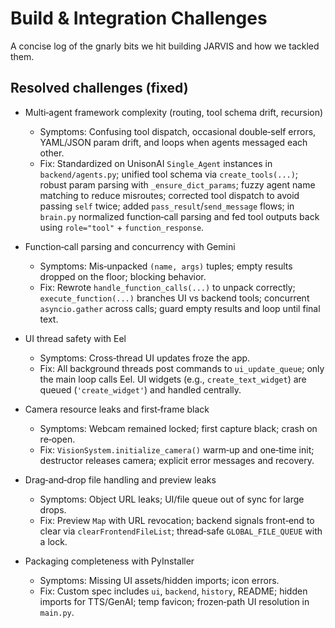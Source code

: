# Build & Integration Challenges

A concise log of the gnarly bits we hit building JARVIS and how we tackled them.

## Resolved challenges (fixed)

- Multi‑agent framework complexity (routing, tool schema drift, recursion)
	- Symptoms: Confusing tool dispatch, occasional double‑self errors, YAML/JSON param drift, and loops when agents messaged each other.
	- Fix: Standardized on UnisonAI `Single_Agent` instances in `backend/agents.py`; unified tool schema via `create_tools(...)`; robust param parsing with `_ensure_dict_params`; fuzzy agent name matching to reduce misroutes; corrected tool dispatch to avoid passing `self` twice; added `pass_result`/`send_message` flows; in `brain.py` normalized function‑call parsing and fed tool outputs back using `role="tool"` + `function_response`.

- Function‑call parsing and concurrency with Gemini
	- Symptoms: Mis‑unpacked `(name, args)` tuples; empty results dropped on the floor; blocking behavior.
	- Fix: Rewrote `handle_function_calls(...)` to unpack correctly; `execute_function(...)` branches UI vs backend tools; concurrent `asyncio.gather` across calls; guard empty results and loop until final text.

- UI thread safety with Eel
	- Symptoms: Cross‑thread UI updates froze the app.
	- Fix: All background threads post commands to `ui_update_queue`; only the main loop calls Eel. UI widgets (e.g., `create_text_widget`) are queued (`'create_widget'`) and handled centrally.

- Camera resource leaks and first‑frame black
	- Symptoms: Webcam remained locked; first capture black; crash on re‑open.
	- Fix: `VisionSystem.initialize_camera()` warm‑up and one‑time init; destructor releases camera; explicit error messages and recovery.

- Drag‑and‑drop file handling and preview leaks
	- Symptoms: Object URL leaks; UI/file queue out of sync for large drops.
	- Fix: Preview `Map` with URL revocation; backend signals front‑end to clear via `clearFrontendFileList`; thread‑safe `GLOBAL_FILE_QUEUE` with a lock.

- Packaging completeness with PyInstaller
	- Symptoms: Missing UI assets/hidden imports; icon errors.
	- Fix: Custom spec includes `ui`, `backend`, `history`, README; hidden imports for TTS/GenAI; temp favicon; frozen‑path UI resolution in `main.py`.